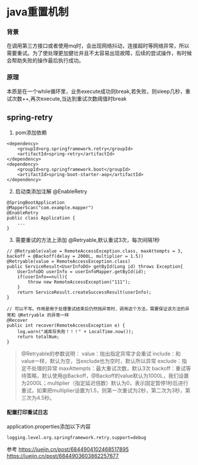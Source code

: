 # java重置机制

### 背景
在调用第三方接口或者使用mq时，会出现网络抖动，连接超时等网络异常，所以需要重试。为了使处理更加健壮并且不太容易出现故障，后续的尝试操作，有时候会帮助失败的操作最后执行成功。

### 原理
本质是在一个while循环里，业务execute成功则break,若失败，则sleep几秒，重试次数++,再次execute,当达到重试次数阈值时break

## spring-retry 

1. pom添加依赖
```
<dependency>
    <groupId>org.springframework.retry</groupId>
    <artifactId>spring-retry</artifactId>
</dependency>
<dependency>
    <groupId>org.springframework.boot</groupId>
    <artifactId>spring-boot-starter-aop</artifactId>
</dependency>
```

2. 启动类添加注解 @EnableRetry
```
@SpringBootApplication
@MapperScan("com.example.mapper")
@EnableRetry
public class Application {
    ...
}
```

3. 需要重试的方法上添加 @Retryable,默认重试3次，每次间隔1秒
```
// @Retryable(value = RemoteAccessException.class, maxAttempts = 3, backoff = @Backoff(delay = 2000L, multiplier = 1.5))
@Retryable(value = RemoteAccessException.class)
public ServiceResult<UserInfoDO> getById(Long id) throws Exception{
    UserInfoDO userInfo = userInfoMapper.getById(id);
    if(userInfo==null){
        throw new RemoteAccessException("111");
    }
    return ServiceResult.createSuccessResult(userInfo);
}

// 可以不写。作用是用于处理重试结束后仍然抛异常时，调用这个方法，需要保证该方法的异常和 @Retryable 的异常一样
@Recover
public int recover(RemoteAccessException e) {
    log.warn("减库存失败！！！" + LocalTime.now());
    return totalNum;
}
```
> @Retryable的参数说明：
  value：抛出指定异常才会重试
  include：和value一样，默认为空，当exclude也为空时，默认所以异常
  exclude：指定不处理的异常
  maxAttempts：最大重试次数，默认3次
  backoff：重试等待策略，默认使用@Backoff，@Backoff的value默认为1000L，我们设置为2000L；multiplier（指定延迟倍数）默认为0，表示固定暂停1秒后进行重试，如果把multiplier设置为1.5，则第一次重试为2秒，第二次为3秒，第三次为4.5秒。
  
#### 配置打印重试日志 
application.properties添加以下内容
```
logging.level.org.springframework.retry.support=debug
```


参考
<https://juejin.cn/post/6844904102468517895>
<https://juejin.cn/post/6844903603862257677>
